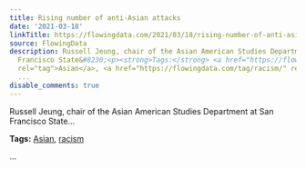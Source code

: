 ```yaml
---
title: Rising number of anti-Asian attacks
date: '2021-03-18'
linkTitle: https://flowingdata.com/2021/03/18/rising-number-of-anti-asian-attacks/
source: FlowingData
description: Russell Jeung, chair of the Asian American Studies Department at San
  Francisco State&#8230;<p><strong>Tags:</strong> <a href="https://flowingdata.com/tag/asian/"
  rel="tag">Asian</a>, <a href="https://flowingdata.com/tag/racism/" rel="tag">racism</a></p>
  ...
disable_comments: true
---
```

Russell Jeung, chair of the Asian American Studies Department at San Francisco State&#8230;<p><strong>Tags:</strong> <a href="https://flowingdata.com/tag/asian/" rel="tag">Asian</a>, <a href="https://flowingdata.com/tag/racism/" rel="tag">racism</a></p> ...